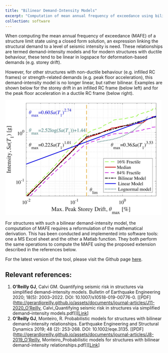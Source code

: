 ```yaml
---
title: "Bilinear Demand-Intensity Models"
excerpt: "Computation of mean annual frequency of exceedance using bilinear demand-intensity models"
collection: software
---
```


When computing the mean annual frequency of exceedance (MAFE) of a structure limit state using a closed form solution, an expression linking the structural demand to a level of seismic intensity is need. These relationships are termed demand-intensity models and for modern structures with ductile behaviour, these tend to be linear in logspace for deformation-based demands (e.g. storey drift).

However, for other structures with non-ductile behaviour (e.g. infilled RC frames) or strength-related demands (e.g. peak floor acceleration), this demand-intensity model is no longer linear, but rather bilinear. Examples are shown below for the storey drift in an infilled RC frame (below left) and for the peak floor acceleration in a ductile RC frame (below right).

<img src="/images/mafe-bilinear.jpg" width="500px">    

For structures with such a bilinear demand-intensity model, the computation of MAFE requires a reformulation of the mathematical derivation. This has been conducted and implemented into software tools: one a MS Excel sheet and the other a Matlab function. They both perform the same operations to compute the MAFE using the proposed extension described in the references below.

For the latest version of the tool, please visit the Github page [here](https://github.com/gerardjoreilly/Bilinear-Demand-Intensity).

## Relevant references:
1. **O’Reilly GJ**, Calvi GM. Quantifying seismic risk in structures via simplified demand–intensity models. Bulletin of Earthquake Engineering 2020; 18(5): 2003–2022. DOI: 10.1007/s10518-019-00776-0. [[PDF](http://gerardjoreilly.github.io/assets/documents/journal-articles/J11-2020_O’Reilly, Calvi_Quantifying seismic risk in structures via simplified demand–intensity models.pdf)][[Link](https://link.springer.com/article/10.1007/s10518-019-00776-0)]
1. **O’Reilly GJ**, Monteiro, R. Probabilistic models for structures with bilinear demand-intensity relationships. Earthquake Engineering and Structural Dynamics 2019; 48 (2): 253-268. DOI: 10.1002/eqe.3135. [[PDF](http://gerardjoreilly.github.io/assets/documents/journal-articles/J8-2019_O'Reilly, Monteiro_Probabilistic models for structures with bilinear demand-intensity relationships.pdf)][[Link](https://onlinelibrary.wiley.com/doi/10.1002/eqe.3135)]
